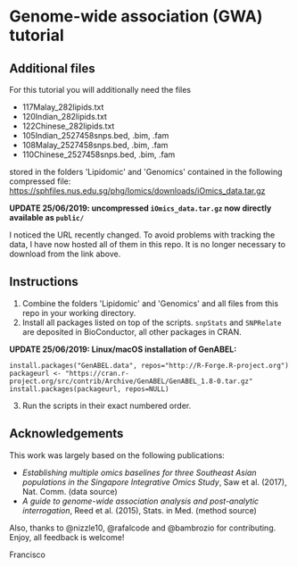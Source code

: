 # Genome-wide association (GWA) tutorial

## Additional files

For this tutorial you will additionally need the files

- 117Malay_282lipids.txt
- 120Indian_282lipids.txt
- 122Chinese_282lipids.txt
- 105Indian_2527458snps.bed, .bim, .fam
- 108Malay_2527458snps.bed, .bim, .fam
- 110Chinese_2527458snps.bed, .bim, .fam

stored in the folders 'Lipidomic' and 'Genomics' contained in the following compressed file:
https://sphfiles.nus.edu.sg/phg/Iomics/downloads/iOmics_data.tar.gz

**UPDATE 25/06/2019: uncompressed `iOmics_data.tar.gz` now directly available as `public/`**

I noticed the URL recently changed. To avoid problems with tracking the data, I have now hosted all of them in this repo. It is no longer necessary to download from the link above.

## Instructions

1. Combine the folders 'Lipidomic' and 'Genomics' and all files from this repo in your working directory.
2. Install all packages listed on top of the scripts. `snpStats` and `SNPRelate` are deposited in BioConductor, all other packages in CRAN.

**UPDATE 25/06/2019: Linux/macOS installation of GenABEL:**
```
install.packages("GenABEL.data", repos="http://R-Forge.R-project.org")
packageurl <- "https://cran.r-project.org/src/contrib/Archive/GenABEL/GenABEL_1.8-0.tar.gz"
install.packages(packageurl, repos=NULL)
```
3. Run the scripts in their exact numbered order.

## Acknowledgements

This work was largely based on the following publications:

- *Establishing multiple omics baselines for three Southeast Asian populations in the Singapore Integrative Omics Study*, Saw et al. (2017), Nat. Comm. (data source)
- *A guide to genome-wide association analysis and post-analytic interrogation*, Reed et al. (2015), Stats. in Med. (method source)

Also, thanks to @nizzle10, @rafalcode and @bambrozio for contributing. Enjoy, all feedback is welcome!

Francisco
